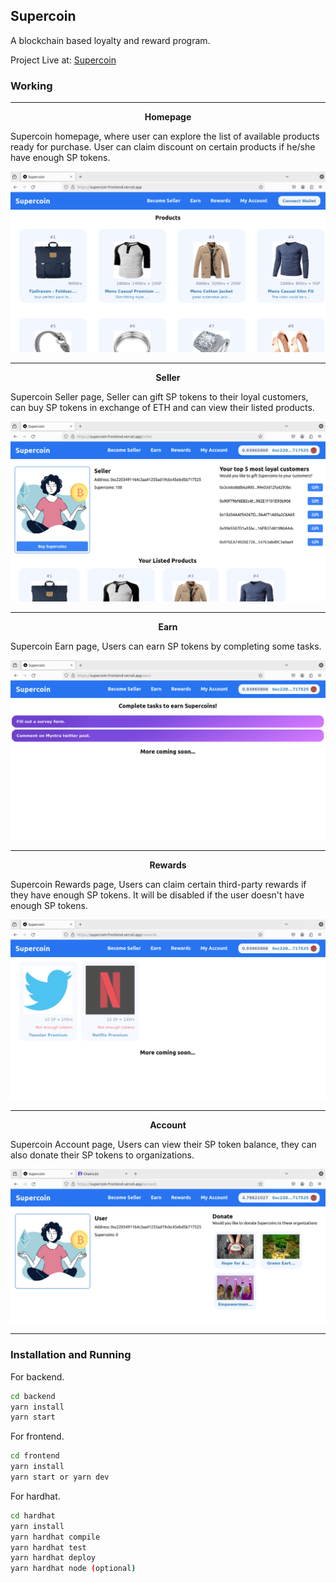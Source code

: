 ## Supercoin
A blockchain based loyalty and reward program.

Project Live at: [Supercoin](https://supercoin-frontend.vercel.app)

### Working

---

<center><b>Homepage</b></center>

Supercoin homepage, where user can explore the list of available products ready for purchase. User can claim discount on certain products if he/she have enough SP tokens.  

![Homepage](screenshots/sp_home.png)

---
<center><b>Seller</b></center>

Supercoin Seller page, Seller can gift SP tokens to their loyal customers, can buy SP tokens in exchange of ETH and can view their listed products. 

![Homepage](screenshots/sp_seller.png)


---
<center><b>Earn</b></center>

Supercoin Earn page, Users can earn SP tokens by completing some tasks.

![Homepage](screenshots/sp_earn.png)

---
<center><b>Rewards</b></center>

Supercoin Rewards page, Users can claim certain third-party rewards if they have enough SP tokens. It will be disabled if the user doesn't have enough SP tokens.

![Homepage](screenshots/sp_rewards.png)

---
<center><b>Account</b></center>

Supercoin Account page, Users can view their SP token balance, they can also donate their SP tokens to organizations.

![Homepage](screenshots/sp_account.png)

---

### Installation and Running

For backend.
```sh
cd backend
yarn install
yarn start
```

For frontend.
```sh
cd frontend
yarn install
yarn start or yarn dev
```

For hardhat.
```sh
cd hardhat
yarn install
yarn hardhat compile
yarn hardhat test
yarn hardhat deploy
yarn hardhat node (optional)
```